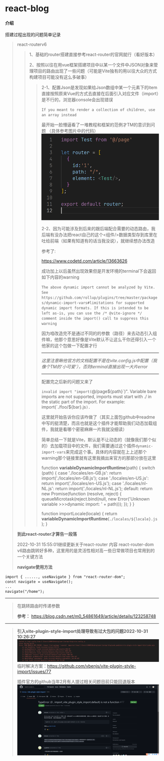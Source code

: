 # react-blog

#### 介绍
搭建过程出现的问题简单记录

>react-routerv6
>>1、基础的router搭建直接参考react-router的官网就行（看好版本）
>>
>>2、按照以往在用vue框架搭建项目中以某一个文件中JSON对象来管理项目的路由出现了一些问题（可能是Vite独有的用以往大众的方式构建项目可能没有这么多破事）
>>>2-1、配置Json是发现如果给Json数组中某一个元素下的item直接按照原来Vue的方式去直接在后面引入对应文件（import）是不行的，浏览器console会出现错误
>>>
>>>`If you meant to render a collection of children, use an array instead`
>>>
>>>最开始一脸懵逼看了一堆教程和框架的范例才TM的意识到问题
>>>（具体参考图片中的代码）
>>>![2-1第一个错误后修复的](/md_files/router-error1.png)
>>>
>>>2-2、因为可能涉及到后来的跟后端配合需要的动态路由，我后端有没办法把react自己的这个<组件/>数据类型存到库里在吐给前端（如果有知道有的话当我没说），就继续想办法改造
>>>
>>>参考了:
>>>
>>>https://www.codetd.com/article/13663626
>>>
>>>成功加上以后虽然出现效果但是开发环境的terminal下会返回如下内容的warning
>>>
>>>`The above dynamic import cannot be analyzed by Vite.
See https://github.com/rollup/plugins/tree/master/packages/dynamic-import-vars#limitations for supported dynamic import formats. If this is intended to be left as-is, you can use the /* @vite-ignore */ comment inside the import() call to suppress this warning`
>>>
>>>因为咱改造完不是通过不同的的参数（路径）来去动态引入组件嘛，他那个意思好像是Vite默认不让这么干你还得引入一个他家的这个包做一下配置才行
>>>
>>>- - -
>>>*这里注意瞅他官方的文档配置不是在vite.config.js中配置（我像个TM的'小可爱'），否则terminal直接出现一大片error*
>>>- - -
>>>配置完之后新的问题又来了
>>>
>>>`invalid import "import(`@/page${path}`)". Variable bare imports are not supported, imports must start with ./ in the static part of the import. For example: import(`./foo/${bar}.js`).`
>>>
>>>这里就开始告诉你应该咋做了（其实上面包github中readme中写的挺清楚，而且也就是这个插件才能帮助我们动态加载组件，我就是看哪个密密麻麻一片我就没细读）
>>>
>>>简单总结一下就是Vite，默认是不让动态的（就像我们那个似的）去加载项目中的文件，我们需要通过这个插件`dynamic-import-vars`来完成这个事。具体的内容就在上上述那个warning那个链接里就有这里我摘出来官方的那部分放在这里
>>>
>>>function __variableDynamicImportRuntime__(path) {
>>>switch (path) {
>>>    case './locales/en-GB.js':
>>>      return import('./locales/en-GB.js');
>>>    case './locales/en-US.js':
>>>      return import('./locales/en-US.js');
>>>    case './locales/nl-NL.js':
>>>      return import('./locales/nl-NL.js');
>>>    default:
>>>      return new Promise(function (resolve, reject) {
>>>        queueMicrotask(reject.bind(null, new Error('Unknown variable >>>dynamic import: ' + path)));
>>>      });
>>>  }
>>>}
>>>
>>>function importLocale(locale) {
>>>  return __variableDynamicImportRuntime__(`./locales/${locale}.js`);
>>>}
>>>
>>
> **到此react-router才算告一段落**
>
>2022-10-31 15:55:01继续更新关于react-router 内容
>react-router-dom v6路由跳转好多种，这里用的是灵活性相对高一些日常做项目也常用到的一个关键方法
>
>**navigate使用方法**
~~~
import { ......, useNavigate } from "react-router-dom";
const navigate = useNavigate();
...
navigate("/home");
~~~
---
>在跳转路由时传递参数
>
> **参考：** https://blog.csdn.net/m0_54861649/article/details/123258748
---
>**引入vite-plugin-style-import处理导致有过大包的问题2022-10-31 10:26:27**
![vite-plugin-style-import_error](/md_files/vite-plugin-style-import_version_error1.png)
临时解决方案：https://github.com/vbenjs/vite-plugin-style-import/issues/77
>
>插件官方的github当年2月有人提过相关问题目前只能回退版本
![vite-plugin-style-import_error](/md_files/vite-plugin-style-import_version_error.png)
